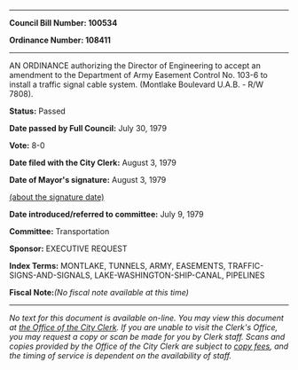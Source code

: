 

********

**Council Bill Number: 100534**
   
**Ordinance Number: 108411**
********

 AN ORDINANCE authorizing the Director of Engineering to accept an amendment to the Department of Army Easement Control No. 103-6 to install a traffic signal cable system. (Montlake Boulevard U.A.B. - R/W 7808).

**Status:** Passed
   
**Date passed by Full Council:** July 30, 1979
   
**Vote:** 8-0
   
**Date filed with the City Clerk:** August 3, 1979
   
**Date of Mayor's signature:** August 3, 1979
   
[(about the signature date)](/~public/approvaldate.htm)
   
   
   
**Date introduced/referred to committee:** July 9, 1979
   
**Committee:** Transportation
   
**Sponsor:** EXECUTIVE REQUEST
   
   
**Index Terms:** MONTLAKE, TUNNELS, ARMY, EASEMENTS, TRAFFIC-SIGNS-AND-SIGNALS, LAKE-WASHINGTON-SHIP-CANAL, PIPELINES

**Fiscal Note:**_(No fiscal note available at this time)_
********

_No text for this document is available on-line. You may view this document at [the Office of the City Clerk](http://www.seattle.gov/leg/clerk/contactUs.htm). If you are unable to visit the Clerk's Office, you may request a copy or scan be made for you by Clerk staff. Scans and copies provided by the Office of the City Clerk are subject to [copy fees](http://clerk.seattle.gov/~public/clerkfees.htm), and the timing of service is dependent on the availability of staff._

